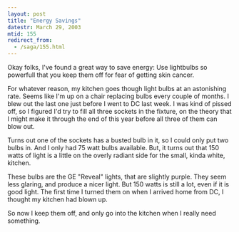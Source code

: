 ```yaml
---
layout: post
title: "Energy Savings"
datestr: March 29, 2003
mtid: 155
redirect_from:
  - /saga/155.html
---
```


Okay folks, I've found a great way to save energy: Use lightbulbs so powerfull that you keep them off for fear of getting skin cancer.

For whatever reason, my kitchen goes though light bulbs at an astonishing rate.  Seems like I'm up on a chair replacing bulbs every couple of months.  I blew out the last one just before I went to DC last week.  I was kind of pissed off, so I figured I'd try to fill all three sockets in the fixture, on the theory that I might make it through the end of this year before all three of them can blow out.

Turns out one of the sockets has a busted bulb in it, so I could only put two bulbs in.  And I only had 75 watt bulbs available.  But, it turns out that 150 watts of light is a little on the overly radiant side for the small, kinda white, kitchen.

These bulbs are the GE "Reveal" lights, that are slightly purple.  They seem less glaring, and produce a nicer light.  But 150 watts is still a lot, even if it is good light.  The first time I turned them on when I arrived home from DC, I thought my kitchen had blown up.

So now I keep them off, and only go into the kitchen when I really need something.

